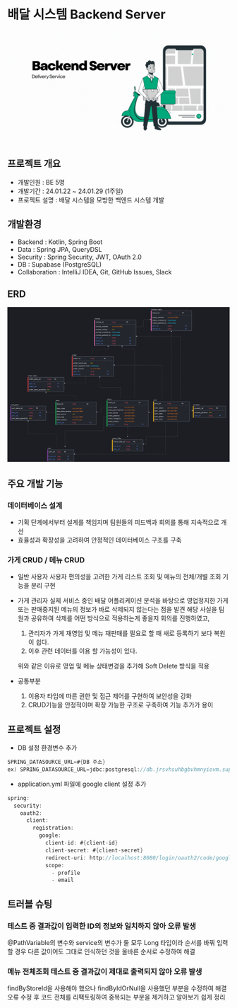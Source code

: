 # 배달 시스템 Backend Server
![Title Image](https://github.com/YJ9352/BackOffice/blob/main/image/Delivery%20Service.gif)
## 프로젝트 개요
- 개발인원 : BE 5명
- 개발기간 : 24.01.22 ~ 24.01.29 (1주일)
- 프로젝트 설명 : 배달 시스템을 모방한 백엔드 시스템 개발

## 개발환경
- Backend : Kotlin, Spring Boot
- Data : Spring JPA, QueryDSL
- Security : Spring Security, JWT, OAuth 2.0
- DB : Supabase (PostgreSQL)
- Collaboration : IntelliJ IDEA, Git, GitHub Issues, Slack

## ERD
![Title Image](https://github.com/YJ9352/BackOffice/blob/main/image/erd_7.png)
  
## 주요 개발 기능
### 데이터베이스 설계
- 기획 단계에서부터 설계를 책임지며 팀원들의 피드백과 회의를 통해 지속적으로 개선
- 효율성과 확장성을 고려하여 안정적인 데이터베이스 구조를 구축

### 가게 CRUD / 메뉴 CRUD
- 일반 사용자
  사용자 편의성을 고려한 가게 리스트 조회 및 메뉴의 전체/개별 조회 기능을 분리 구현
- 가게 관리자
  실제 서비스 중인 배달 어플리케이션 분석을 바탕으로 영업정지한 가게 또는 판매중지된 메뉴의 정보가 바로 삭제되지 않는다는 점을 발견
  해당 사실을 팀원과 공유하여 삭제를 어떤 방식으로 적용하는게 좋을지 회의를 진행하였고,
  1. 관리자가 가게 재영업 및 메뉴 재판매를 필요로 할 때 새로 등록하기 보다 복원이 쉽다.
  2. 이후 관련 데이터를 이용 할 가능성이 있다.
  
  위와 같은 이유로 영업 및 메뉴 상태변경을 추가해 Soft Delete 방식을 적용
- 공통부분
  1. 이용자 타입에 따른 권한 및 접근 제어를 구현하여 보안성을 강화
  2. CRUD기능을 안정적이며 확장 가능한 구조로 구축하여 기능 추가가 용이

## 프로젝트 설정
- DB 설정 환경변수 추가
```Kotlin
SPRING_DATASOURCE_URL=#{DB 주소}
ex) SPRING_DATASOURCE_URL=jdbc:postgresql://db.jrsvhsuhbgbvhmnyiovm.supabase.co:5432/postgres?user=postgres&password=#{password}
```
- application.yml 파일에 google client 설정 추가
```Kotlin
spring:
  security:
    oauth2:
      client:
        registration:
          google:
            client-id: #{client-id}
            client-secret: #{client-secret}
            redirect-uri: http://localhost:8080/login/oauth2/code/google
            scope:
              - profile
              - email
```

## 트러블 슈팅
### 테스트 중 결과값이 입력한 ID의 정보와 일치하지 않아 오류 발생
@PathVariable의 변수와 service의 변수가 둘 모두 Long 타입이라 순서를 바꿔 입력할 경우 다른 값이어도 그대로 인식하던 것을 올바른 순서로 수정하여 해결

### 메뉴 전체조회 테스트 중 결과값이 제대로 출력되지 않아 오류 발생
findByStoreId을 사용해야 했으나 findByIdOrNull을 사용했던 부분을 수정하여 해결
오류 수정 후 코드 전체를 리팩토링하여 중복되는 부분을 제거하고 알아보기 쉽게 정리

